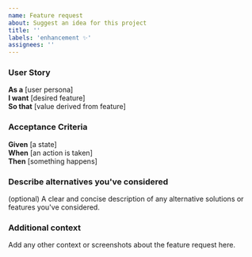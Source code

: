 ```yaml
---
name: Feature request
about: Suggest an idea for this project
title: ''
labels: 'enhancement ✨'
assignees: ''
---
```


### User Story

**As a** [user persona]  
**I want** [desired feature]  
**So that** [value derived from feature]

### Acceptance Criteria

**Given** [a state]  
**When** [an action is taken]  
**Then** [something happens]

### Describe alternatives you've considered

(optional) A clear and concise description of any alternative solutions or features you've considered.

### Additional context

Add any other context or screenshots about the feature request here.
